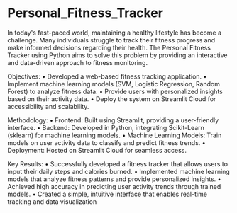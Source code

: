 # Personal_Fitness_Tracker
In today's fast-paced world, maintaining a healthy lifestyle has become a challenge. Many individuals struggle to track their fitness progress and make informed decisions regarding their health.
The Personal Fitness Tracker using Python aims to solve this problem by providing an interactive and data-driven approach to fitness monitoring.

Objectives:
•	Developed a web-based fitness tracking application.
•	Implement machine learning models (SVM, Logistic Regression, Random Forest) to analyze fitness data.
•	Provide users with personalized insights based on their activity data.
•	Deploy the system on Streamlit Cloud for accessibility and scalability.

Methodology:
•	Frontend: Built using Streamlit, providing a user-friendly interface.
•	Backend: Developed in Python, integrating Scikit-Learn (sklearn) for machine learning models.
•	Machine Learning Models: Train models on user activity data to classify and predict fitness trends.
•	Deployment: Hosted on Streamlit Cloud for seamless access.

Key Results:
•	Successfully developed a fitness tracker that allows users to input their daily steps and calories burned.
•	Implemented machine learning models that analyze fitness patterns and provide personalized insights.
•	Achieved high accuracy in predicting user activity trends through trained models.
•	Created a simple, intuitive interface that enables real-time tracking and data visualization
